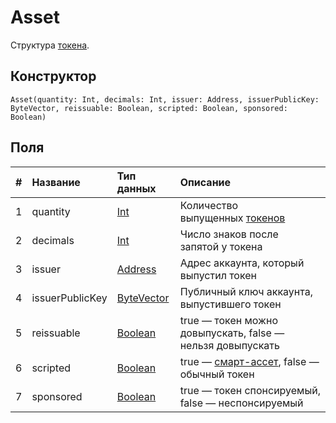 # Asset

Структура [токена](/blockchain/token.md).

## Конструктор

``` ride
Asset(quantity: Int, decimals: Int, issuer: Address, issuerPublicKey: ByteVector, reissuable: Boolean, scripted: Boolean, sponsored: Boolean)
```

## Поля

|   #   | Название | Тип данных | Описание |
| :--- | :--- | :--- | :--- |
| 1 | quantity | [Int](/ride/data-types/int.md) | Количество выпущенных [токенов](/blockchain/token.md) |
| 2 | decimals | [Int](/ride/data-types/int.md) | Число знаков после запятой у токена |
| 3 | issuer | [Address](/ride/structures/common-structures/address.md) | Адрес аккаунта, который выпустил токен |
| 4 | issuerPublicKey | [ByteVector](/ride/data-types/byte-vector.md) | Публичный ключ аккаунта, выпустившего токен |
| 5 | reissuable | [Boolean](/ride/data-types/boolean.md) | true — токен можно довыпускать, false — нельзя довыпускать |
| 6 | scripted | [Boolean](/ride/data-types/boolean.md) | true — [смарт-ассет](/blockchain/smart-asset.md), false — обычный токен |
| 7 | sponsored | [Boolean](/ride/data-types/boolean.md) | true — токен спонсируемый, false — неспонсируемый |
